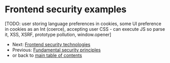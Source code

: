 # Frontend security examples

[TODO: user storing language preferences in cookies, some UI preference in cookies as an Int (coerce), accepting user CSS - can execute JS so parse it, XSS, XSRF, prototype pollution, window.opener]

 - Next: [Frontend security technologies](./04-frontend-security-technologies.md)
 - Previous: [Fundamental security principles](./02-fundamental-security-principles.md) 
 - or back to [main table of contents](../README.md#table-of-contents)

